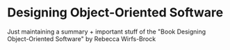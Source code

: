 # Designing Object-Oriented Software

Just maintaining a summary + important stuff of the "Book Designing Object-Oriented Software" by Rebecca Wirfs-Brock
